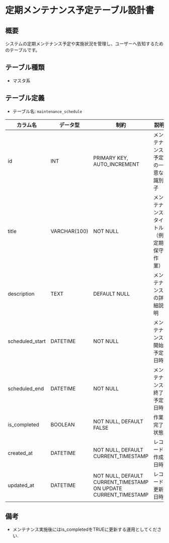 # 定期メンテナンス予定テーブル設計書

## 概要
システムの定期メンテナンス予定や実施状況を管理し、ユーザーへ告知するためのテーブルです。

## テーブル種類
- マスタ系

## テーブル定義
- テーブル名: `maintenance_schedule`

| カラム名         | データ型      | 制約                                     | 説明                                          |
|------------------|---------------|------------------------------------------|-----------------------------------------------|
| id               | INT           | PRIMARY KEY, AUTO_INCREMENT              | メンテナンス予定の一意な識別子                  |
| title            | VARCHAR(100)  | NOT NULL                                 | メンテナンスタイトル（例: 定期保守作業）          |
| description      | TEXT          | DEFAULT NULL                             | メンテナンスの詳細説明                         |
| scheduled_start  | DATETIME      | NOT NULL                                 | メンテナンス開始予定日時                        |
| scheduled_end    | DATETIME      | NOT NULL                                 | メンテナンス終了予定日時                        |
| is_completed     | BOOLEAN       | NOT NULL, DEFAULT FALSE                  | 作業完了状態                                   |
| created_at       | DATETIME      | NOT NULL, DEFAULT CURRENT_TIMESTAMP      | レコード作成日時                              |
| updated_at       | DATETIME      | NOT NULL, DEFAULT CURRENT_TIMESTAMP ON UPDATE CURRENT_TIMESTAMP | レコード更新日時           |

## 備考
- メンテナンス実施後にはis_completedをTRUEに更新する運用としてください.
